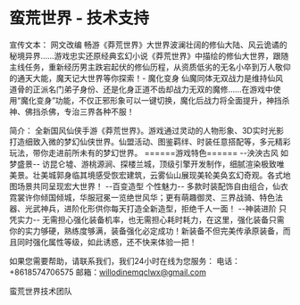 # 蛮荒世界 - 技术支持

宣传文本：
网文改编 畅游《莽荒世界》大世界波澜壮阔的修仙大陆、风云诡谲的秘境异界……游戏忠实还原经典玄幻小说《莽荒世界》中描绘的修仙大世界，跟随主线任务，重新经历男主跌宕起伏的修仙历程，从资质低劣的无名小卒到万人敬仰的通天大能，魔天记大世界等你探索！- 魔化变身 仙魔同体无双战力是维持仙风道骨的正派名门弟子身份、还是化身正道不齿却战力无双的魔修……在游戏中使用“魔化变身”功能，不仅正邪形象可以一键切换，魔化后战力将全面提升，神挡杀神、佛挡杀佛，专治三界各种不服！

简介：
全新国风仙侠手游《莽荒世界》。游戏通过灵动的人物形象、3D实时光影打造细致入微的梦幻仙侠世界。仙盟活动、图鉴羁绊、时装任意搭配等，多元精彩玩法，带你走进前所未有的梦幻世界。
======游戏特色======
--泱泱古风 如梦盛景--
访昆仑墟、游桃源涧、探楼兰城，顶级引擎开发制作，细腻渲染极致唯美景。壮美城郭身临其境感受恢宏建筑，云雾仙山展现美轮美奂玄幻奇观。各式地图场景共同呈现宏大世界！
--百变造型 个性魅力--
多款时装配饰自由组合，仙衣霓裳许你倾国倾城，华服冠冕一览绝世风华；更有萌趣御灵、三界战骑、特色法器、光武神兵，进阶化形供你每天打造全新造型，拒绝千人一面！
--神装进阶 只凭实力--
无需担心强化装备机率，也无需担心耗时耗力，在这里，强化装备只需你的实力够硬，熟练度够满，装备强化必定成功！新装备不但完美传承原装备，而且同时强化属性等级，如此诱惑，还不快来体验一把！


如果您需要帮助，请联系我们，我们24小时在线为您服务：
电话：+8618574706575
邮箱：willodinemqclwx@gmail.com

蛮荒世界技术团队


